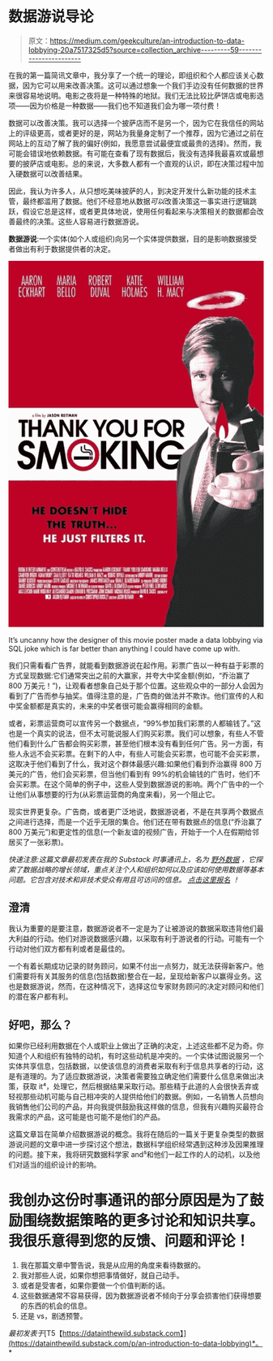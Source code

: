 # 数据游说导论

> 原文：<https://medium.com/geekculture/an-introduction-to-data-lobbying-20a7517325d5?source=collection_archive---------59----------------------->

在我的第一篇简讯文章中，我分享了一个统一的理论，即组织和个人都应该关心数据，因为它可以用来改善决策。这可以通过想象一个我们手边没有任何数据的世界来很容易地说明。电影之夜将是一种特殊的地狱。我们无法比较比萨饼店或电影选项——因为价格是一种数据——我们也不知道我们会为哪一项付费！

数据可以改善决策。我可以选择一个披萨店而不是另一个，因为它在我信任的网站上的评级更高，或者更好的是，网站为我量身定制了一个推荐，因为它通过之前在网站上的互动了解了我的偏好(例如，我愿意尝试最便宜或最贵的选择)。然而，我可能会错误地依赖数据。有可能在查看了现有数据后，我没有选择我最喜欢或最想要的披萨店或电影。总的来说，大多数人都有一个直观的认识，即在决策过程中加入硬数据可以改善结果。

因此，我认为许多人，从只想吃美味披萨的人，到决定开发什么新功能的技术主管，最终都滥用了数据。他们不经意地从数据*可以*改善决策这一事实进行逻辑跳跃，假设它总是这样，或者更具体地说，使用任何看起来与决策相关的数据都会改善最终的决策。这些人容易进行数据游说。

**数据游说**:一个实体(如个人或组织)向另一个实体提供数据，目的是影响数据接受者做出有利于数据提供者的决定。

![](img/4c751342b43e8f3ea83359bcc5a85f62.png)

It’s uncanny how the designer of this movie poster made a data lobbying via SQL joke which is far better than anything I could have come up with.

我们只需看看广告界，就能看到数据游说在起作用。彩票广告以一种有益于彩票的方式呈现数据:它们通常突出之前的大赢家，并夸大中奖金额(例如，“乔治赢了 800 万美元！”)，让观看者想象自己处于那个位置。这些观众中的一部分人会因为看到了广告而参与抽奖。值得注意的是，广告商的做法并不欺诈。他们宣传的人和中奖金额都是真实的，未来的中奖者很可能会赢得相同的金额。

或者，彩票运营商可以宣传另一个数据点，“99%参加我们彩票的人都输钱了。”这也是一个真实的说法，但不太可能说服人们购买彩票。我们可以想象，有些人不管他们看到什么广告都会购买彩票，甚至他们根本没有看到任何广告。另一方面，有些人永远不会买彩票。在剩下的人中，有些人可能会买彩票，也可能不会买彩票，这取决于他们看到了什么，我对这个群体最感兴趣:如果他们看到乔治赢得 800 万美元的广告，他们会买彩票，但当他们看到有 99%的机会输钱的广告时，他们不会买彩票。在这个简单的例子中，这些人受到数据游说的影响。两个广告中的一个让他们从事想要的行为(从彩票运营商的角度来看)，另一个阻止它。

现实世界更复杂。广告商，或者更广泛地说，数据游说者，不是在共享两个数据点之间进行选择，而是一个近乎无限的集合。他们还在带有数据点的信息(“乔治赢了 800 万美元”)和更定性的信息(一个新友谊的视频广告，开始于一个人在假期给邻居买了一张彩票)。

*快速注意:这篇文章最初发表在我的 Substack 时事通讯上，名为* [*野外数据*](https://datainthewild.substack.com/) *，它探索了数据战略的增长领域，重点关注个人和组织如何以及应该如何使用数据等基本问题。它包含对技术和非技术受众有用且可访问的信息。* [*点击这里报名*](https://datainthewild.substack.com/) *！*

## 澄清

我认为重要的是要注意，数据游说者不一定是为了让被游说的数据采取违背他们最大利益的行动。他们对游说数据感兴趣，以采取有利于游说者的行动。可能有一个行动对他们双方都有利或者是最佳的。

一个有着长期成功记录的财务顾问，如果不付出一点努力，就无法获得新客户。他们需要将有关其服务的信息(包括数据)整合在一起，呈现给新客户以赢得业务。这也是数据游说，然而，在这种情况下，选择这位专家财务顾问的决定对顾问和他们的潜在客户都有利。

## 好吧，那么？

如果你已经利用数据在个人或职业上做出了正确的决定，上述这些都不足为奇。你知道个人和组织有独特的动机，有时这些动机是冲突的。一个实体试图说服另一个实体共享信息，包括数据，以使该信息的消费者采取有利于信息共享者的行动，这是有道理的。为了适应数据游说，决策者需要独立确定他们需要什么信息来做出决策，获取 it⁴，处理它，然后根据结果采取行动。那些精于此道的人会很快丢弃或轻视那些动机可能与自己相冲突的人提供给他们的数据。例如，一名销售人员想向我销售他们公司的产品，并向我提供鼓励我这样做的信息，但我有兴趣购买最符合我需求的产品，这可能是也可能不是他们的产品。

这篇文章旨在简单介绍数据游说的概念。我将在随后的一篇关于更复杂类型的数据游说问题的文章中进一步探讨这个想法，数据科学组织经常遇到这种涉及因果推理的问题。接下来，我将研究数据科学家 and⁵和他们一起工作的人的动机，以及他们对适当的组织设计的影响。

# 我创办这份时事通讯的部分原因是为了鼓励围绕数据策略的更多讨论和知识共享。我很乐意得到您的反馈、问题和评论！

1.  我在那篇文章中警告说，我是从应用的角度来看待数据的。
2.  我对那些人说，如果你想把事情做好，就自己动手。
3.  或者是受害者，如果你要做一个价值判断的话。
4.  这些数据通常不容易获得，因为数据游说者不倾向于分享会损害他们获得想要的东西的机会的信息。
5.  还是 vs，剧透预警。

*最初发表于*[T5【https://datainthewild.substack.com】](https://datainthewild.substack.com/p/an-introduction-to-data-lobbying)*。*